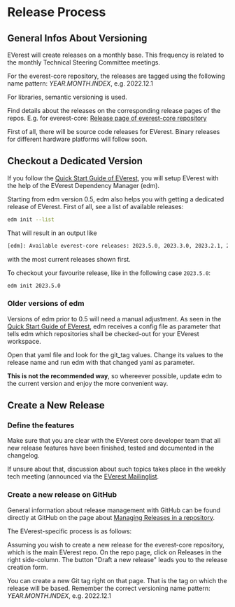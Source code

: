 # Release Process
## General Infos About Versioning

EVerest will create releases on a monthly base. This frequency is related to the monthly Technical Steering Committee meetings.

For the everest-core repository, the releases are tagged using the following name pattern: _YEAR.MONTH.INDEX_, e.g. 2022.12.1

For libraries, semantic versioning is used.

Find details about the releases on the corresponding release pages of the repos. E.g. for everest-core: [Release page of everest-core repository](https://github.com/EVerest/everest-core/releases)

First of all, there will be source code releases for EVerest. Binary releases for different hardware platforms will follow soon.

## Checkout a Dedicated Version
If you follow the
[Quick Start Guide of EVerest](https://everest.github.io/nightly/general/02_quick_start_guide.html), you will setup EVerest with the help of the
EVerest Dependency Manager (edm).

Starting from edm version 0.5, edm also helps you with getting a dedicated
release of EVerest. First of all, see a list of available releases:
```bash
edm init --list
```
That will result in an output like
```txt
[edm]: Available everest-core releases: 2023.5.0, 2023.3.0, 2023.2.1, 2023.2.0, 2023.1.0, 2022.12.1, 2022.12.0, 2022-11.0
```
with the most current releases shown first.

To checkout your favourite release, like in the following case `2023.5.0`:
```bash
edm init 2023.5.0
```

### Older versions of edm
Versions of edm prior to 0.5 will need a manual adjustment. As seen in the
[Quick Start Guide of EVerest](https://everest.github.io/nightly/general/02_quick_start_guide.html), edm receives a config file as parameter that
tells edm which repositories shall be checked-out for your EVerest workspace.

Open that yaml file and look for the git_tag values. Change its values to the
release name and run edm with that changed yaml as parameter.

__This is not the recommended way__, so whereever possible, update edm
to the current version and enjoy the more convenient way.

## Create a New Release

### Define the features
Make sure that you are clear with the EVerest core developer team that all
new release features have been finished, tested and documented in the
changelog.

If unsure about that, discussion about such topics takes place in the weekly
tech meeting (announced via the
[EVerest Mailinglist](https://lists.lfenergy.org/g/everest).

### Create a new release on GitHub

General information about release management with GitHub can be found directly
at GitHub on the page about
[Managing Releases in a repository](https://docs.github.com/en/repositories/releasing-projects-on-github/managing-releases-in-a-repository).

The EVerest-specific process is as follows:

Assuming you wish to create a new release for the everest-core repository,
which is the main EVerest repo. On the repo page, click on Releases in the
right side-column. The button "Draft a new release" leads you to the release
creation form.

You can create a new Git tag right on that page. That is the tag on which the
release will be based. Remember the correct versioning name pattern:
_YEAR.MONTH.INDEX_, e.g. 2022.12.1
